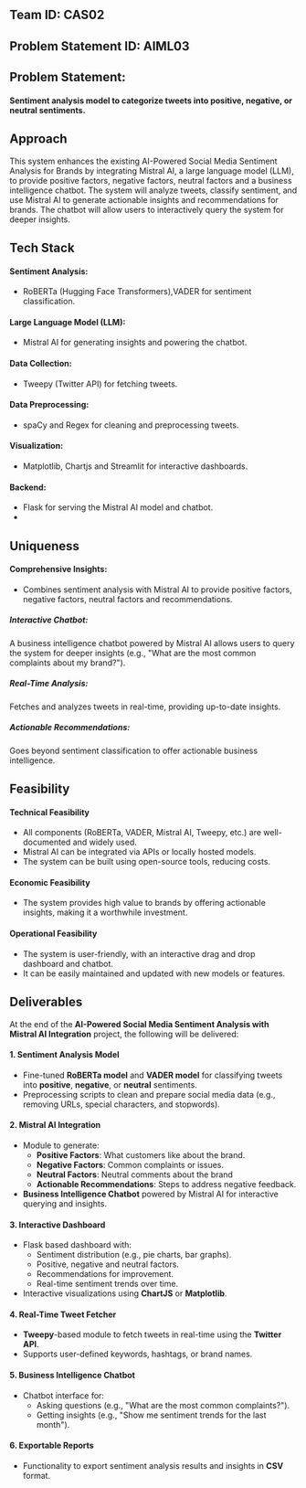 ## Team ID: CAS02

## Problem Statement ID: AIML03

## Problem Statement:

#### Sentiment analysis model to categorize tweets into positive, negative, or neutral sentiments.

## Approach

This system enhances the existing AI-Powered Social Media Sentiment Analysis for Brands by integrating Mistral AI, a large language model (LLM), to provide positive factors, negative factors, neutral factors and a business intelligence chatbot. The system will analyze tweets, classify sentiment, and use Mistral AI to generate actionable insights and recommendations for brands. The chatbot will allow users to interactively query the system for deeper insights.

## Tech Stack

#### Sentiment Analysis: 
- RoBERTa (Hugging Face Transformers),VADER for sentiment classification.
#### Large Language Model (LLM):
- Mistral AI for generating insights and powering the chatbot.
#### Data Collection:
- Tweepy (Twitter API) for fetching tweets.
#### Data Preprocessing:
- spaCy and Regex for cleaning and preprocessing tweets.
#### Visualization:
- Matplotlib, Chartjs and Streamlit for interactive dashboards.
#### Backend:
- Flask for serving the Mistral AI model and chatbot.
- 
## Uniqueness
#### Comprehensive Insights:
- Combines sentiment analysis with Mistral AI to provide positive factors, negative factors, neutral factors and recommendations.
##### Interactive Chatbot:
A business intelligence chatbot powered by Mistral AI allows users to query the system for deeper insights (e.g., "What are the most common complaints about my brand?").
##### Real-Time Analysis:
Fetches and analyzes tweets in real-time, providing up-to-date insights.
##### Actionable Recommendations:
Goes beyond sentiment classification to offer actionable business intelligence.

## Feasibility
#### Technical Feasibility
- All components (RoBERTa, VADER, Mistral AI, Tweepy, etc.) are well-documented and widely used.
- Mistral AI can be integrated via APIs or locally hosted models.
- The system can be built using open-source tools, reducing costs.
#### Economic Feasibility
- The system provides high value to brands by offering actionable insights, making it a worthwhile investment.
#### Operational Feasibility
- The system is user-friendly, with an interactive drag and drop dashboard and chatbot.
- It can be easily maintained and updated with new models or features.

## Deliverables
At the end of the **AI-Powered Social Media Sentiment Analysis with Mistral AI Integration** project, the following will be delivered:

#### 1. Sentiment Analysis Model

- Fine-tuned **RoBERTa model** and **VADER model** for classifying tweets into **positive**, **negative**, or **neutral** sentiments.
- Preprocessing scripts to clean and prepare social media data (e.g., removing URLs, special characters, and stopwords).

#### 2. Mistral AI Integration

- Module to generate:
  - **Positive Factors**: What customers like about the brand.
  - **Negative Factors**: Common complaints or issues.
  - **Neutral Factors**: Neutral comments about the brand
  - **Actionable Recommendations**: Steps to address negative feedback.
- **Business Intelligence Chatbot** powered by Mistral AI for interactive querying and insights.

#### 3. Interactive Dashboard

- Flask based dashboard with:
  - Sentiment distribution (e.g., pie charts, bar graphs).
  - Positive, negative and neutral factors.
  - Recommendations for improvement.
  - Real-time sentiment trends over time.
- Interactive visualizations using **ChartJS** or **Matplotlib**.

#### 4. Real-Time Tweet Fetcher

- **Tweepy**-based module to fetch tweets in real-time using the **Twitter API**.
- Supports user-defined keywords, hashtags, or brand names.

#### 5. Business Intelligence Chatbot

- Chatbot interface for:
  - Asking questions (e.g., "What are the most common complaints?").
  - Getting insights (e.g., "Show me sentiment trends for the last month").

#### 6. Exportable Reports

- Functionality to export sentiment analysis results and insights in **CSV** format.
